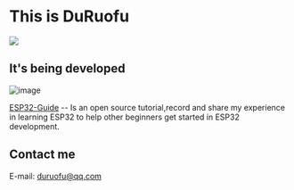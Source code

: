 # This is DuRuofu

<a href="https://github.com/DuRuofu">
  <img align="center" src="https://duruofu-readme-start.vercel.app/api/top-langs/?username=Duruofu&langs_count=8&theme=dark&count_private=true&layout=compact&hide=Assembly,V,VHDL,SystemVerilog" />
</a>

## It's being developed
![image](https://github.com/user-attachments/assets/bbd5410e-a9d5-455e-b3ad-c824cdba4214)


[ESP32-Guide](https://github.com/DuRuofu/ESP32-Guide) -- Is an open source tutorial,record and share my experience in learning ESP32 to help other beginners get started in ESP32 development.


## Contact me
E-mail: duruofu@qq.com
